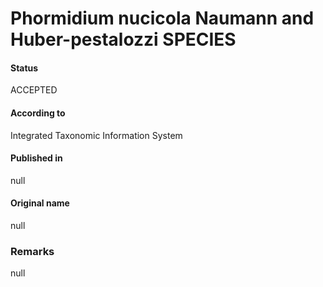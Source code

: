 # Phormidium nucicola Naumann and Huber-pestalozzi SPECIES

#### Status
ACCEPTED

#### According to
Integrated Taxonomic Information System

#### Published in
null

#### Original name
null

### Remarks
null